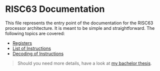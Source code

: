 # RISC63 Documentation

This file represents the entry point of the documentation for the RISC63 processor architecture. It is meant to be simple and straightforward. The following topics are covered:

* [Registers](registers.md)
* [List of Instructions](instructions.md)
* [Decoding of Instructions](decoding.md)

> Should you need more details, have a look at [my bachelor thesis](https://is.muni.cz/th/uqqoh/?lang=en).
